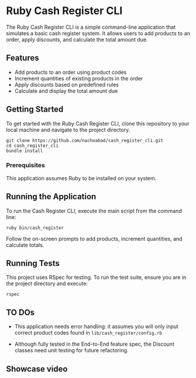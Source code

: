 # Ruby Cash Register CLI

The Ruby Cash Register CLI is a simple command-line application that simulates a basic cash register system. It allows users to add products to an order, apply discounts, and calculate the total amount due.

## Features

- Add products to an order using product codes
- Increment quantities of existing products in the order
- Apply discounts based on predefined rules
- Calculate and display the total amount due

## Getting Started

To get started with the Ruby Cash Register CLI, clone this repository to your local machine and navigate to the project directory.

```
git clone https://github.com/nachoabad/cash_register_cli.git
cd cash_register_cli
bundle install
```

### Prerequisites

This application assumes Ruby to be installed on your system.


## Running the Application

To run the Cash Register CLI, execute the main script from the command line:

`ruby bin/cash_register`


Follow the on-screen prompts to add products, increment quantities, and calculate totals.

## Running Tests

This project uses RSpec for testing. To run the test suite, ensure you are in the project directory and execute:

`rspec`

## TO DOs

- This application needs error handling: it assumes you will only input correct product codes found in `lib/cash_register/config.rb`

- Although fully tested in the End-to-End feature spec, the Discount classes need unit testing for future refactoring.

## Showcase video
